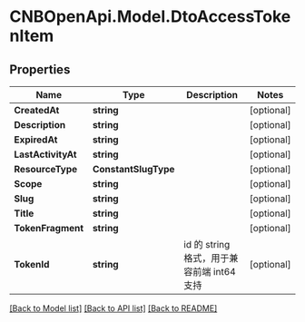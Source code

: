 # CNBOpenApi.Model.DtoAccessTokenItem

## Properties

Name | Type | Description | Notes
------------ | ------------- | ------------- | -------------
**CreatedAt** | **string** |  | [optional] 
**Description** | **string** |  | [optional] 
**ExpiredAt** | **string** |  | [optional] 
**LastActivityAt** | **string** |  | [optional] 
**ResourceType** | **ConstantSlugType** |  | [optional] 
**Scope** | **string** |  | [optional] 
**Slug** | **string** |  | [optional] 
**Title** | **string** |  | [optional] 
**TokenFragment** | **string** |  | [optional] 
**TokenId** | **string** | id 的 string 格式，用于兼容前端 int64 支持 | [optional] 

[[Back to Model list]](../../README.md#documentation-for-models) [[Back to API list]](../../README.md#documentation-for-api-endpoints) [[Back to README]](../../README.md)

